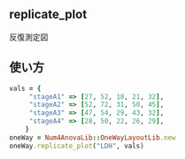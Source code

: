 replicate_plot
--------------
反復測定図

## 使い方

```ruby
vals = {
     "stageA1" => [27, 52, 18, 21, 32],
     "stageA2" => [52, 72, 31, 50, 45],
     "stageA3" => [47, 54, 29, 43, 32],
     "stageA4" => [28, 50, 22, 26, 29],
    }
oneWay = Num4AnovaLib::OneWayLayoutLib.new 
oneWay.replicate_plot("LDH", vals)
```

